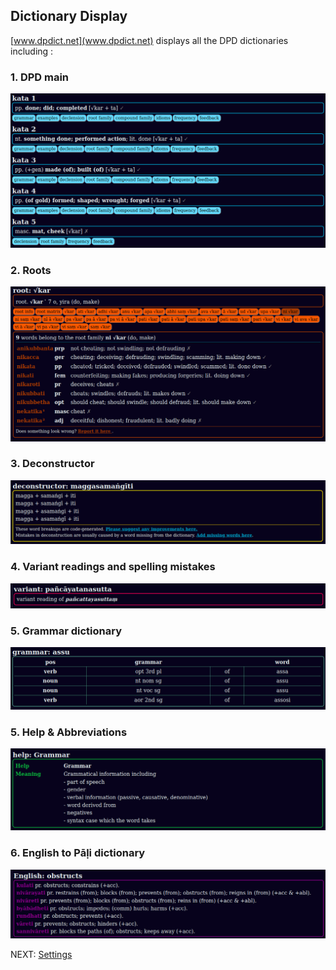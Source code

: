 ## Dictionary Display

[www.dpdict.net](www.dpdict.net) displays all the DPD dictionaries including :

### 1. DPD main

![DPD main dict](pics/www.dpdict.net/dpdict_dpd_main.png)

### 2. Roots

![roots dict](pics/www.dpdict.net/dpdict_roots_dict.png)

### 3. Deconstructor

![deconstructor](pics/www.dpdict.net/dpdict_deconstructor.png)

### 4. Variant readings and spelling mistakes

![variants](pics/www.dpdict.net/dpdict_variant.png)

### 5. Grammar dictionary

![grammar dict](pics/www.dpdict.net/dpdict_grammar_dict.png)

### 5. Help & Abbreviations

![help](pics/www.dpdict.net/dpdict_help.png)

### 6. English to Pāḷi dictionary

![epd](pics/www.dpdict.net/dpdict_epd.png)

NEXT: [Settings](dpdict_settings.md)